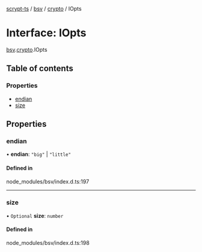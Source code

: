 [scrypt-ts](../README.md) / [bsv](../modules/bsv.md) / [crypto](../modules/bsv.crypto.md) / IOpts

# Interface: IOpts

[bsv](../modules/bsv.md).[crypto](../modules/bsv.crypto.md).IOpts

## Table of contents

### Properties

- [endian](bsv.crypto.IOpts.md#endian)
- [size](bsv.crypto.IOpts.md#size)

## Properties

### endian

• **endian**: ``"big"`` \| ``"little"``

#### Defined in

node_modules/bsv/index.d.ts:197

___

### size

• `Optional` **size**: `number`

#### Defined in

node_modules/bsv/index.d.ts:198
